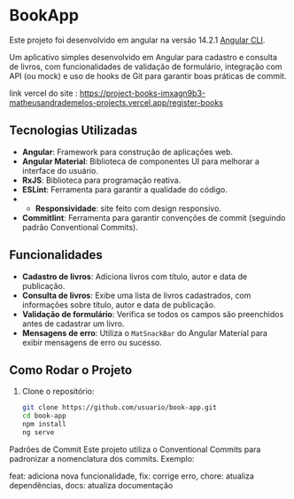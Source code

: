 # BookApp

Este projeto foi desenvolvido em angular na versão 14.2.1 [Angular CLI](https://github.com/angular/angular-cli).

Um aplicativo simples desenvolvido em Angular para cadastro e consulta de livros, com funcionalidades de validação de formulário, integração com API (ou mock) e uso de hooks de Git para garantir boas práticas de commit.

link vercel do site : https://project-books-imxagn9b3-matheusandrademelos-projects.vercel.app/register-books

## Tecnologias Utilizadas

- **Angular**: Framework para construção de aplicações web.
- **Angular Material**: Biblioteca de componentes UI para melhorar a interface do usuário.
- **RxJS**: Biblioteca para programação reativa.
- **ESLint**: Ferramenta para garantir a qualidade do código.
- - **Responsividade**: site feito com design responsivo.
- **Commitlint**: Ferramenta para garantir convenções de commit (seguindo padrão Conventional Commits).

## Funcionalidades

- **Cadastro de livros**: Adiciona livros com título, autor e data de publicação.
- **Consulta de livros**: Exibe uma lista de livros cadastrados, com informações sobre título, autor e data de publicação.
- **Validação de formulário**: Verifica se todos os campos são preenchidos antes de cadastrar um livro.
- **Mensagens de erro**: Utiliza o `MatSnackBar` do Angular Material para exibir mensagens de erro ou sucesso.

## Como Rodar o Projeto

1. Clone o repositório:

   ```bash
   git clone https://github.com/usuario/book-app.git
   cd book-app
   npm install
   ng serve

Padrões de Commit
Este projeto utiliza o Conventional Commits para padronizar a nomenclatura dos commits. Exemplo:

feat: adiciona nova funcionalidade, 
fix: corrige erro, 
chore: atualiza dependências, 
docs: atualiza documentação


